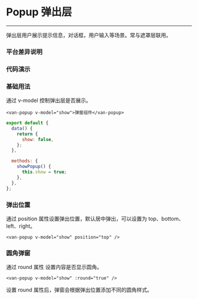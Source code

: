 # Popup 弹出层
---

弹出层用户展示提示信息，对话框，用户输入等场景。常与遮罩层联用。

### 平台差异说明
<ClientOnly>
<platform-adaptation module="popup">
</platform-adaptation>
</ClientOnly>

### 代码演示

### 基础用法
通过 v-model 控制弹出层是否展示。

```vue
<van-popup v-model="show">弹窗组件</van-popup>
```

```javascript
export default {
  data() {
    return {
      show: false,
    };
  },

  methods: {
    showPopup() {
      this.show = true;
    },
  },
};
```

### 弹出位置
通过 position 属性设置弹出位置，默认居中弹出，可以设置为 top、bottom、left、right。

```vue
<van-popup v-model="show" position="top" />
```

### 圆角弹窗
通过 round 属性 设置内容是否显示圆角。

```vue
<van-popup v-model="show" :round="true" />
```



设置 round 属性后，弹窗会根据弹出位置添加不同的圆角样式。


<ClientOnly>
<property-list module="popup"></property-list>
</ClientOnly>



<ClientOnly>
<mobile-devices page="pages/components/popup/popup"></mobile-devices>
</ClientOnly>